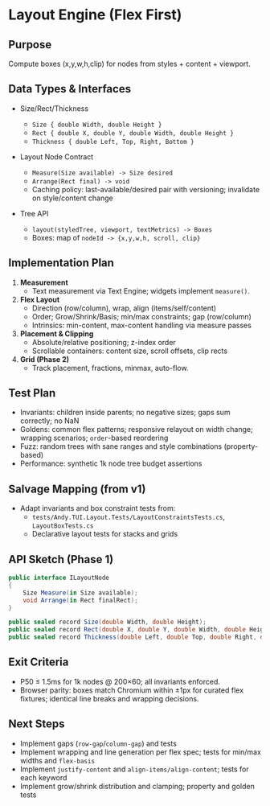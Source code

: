 # Layout Engine (Flex First)

## Purpose
Compute boxes (x,y,w,h,clip) for nodes from styles + content + viewport.

## Data Types & Interfaces

- Size/Rect/Thickness
  - `Size { double Width, double Height }`
  - `Rect { double X, double Y, double Width, double Height }`
  - `Thickness { double Left, Top, Right, Bottom }`

- Layout Node Contract
  - `Measure(Size available) -> Size desired`
  - `Arrange(Rect final) -> void`
  - Caching policy: last-available/desired pair with versioning; invalidate on style/content change

- Tree API
  - `layout(styledTree, viewport, textMetrics) -> Boxes`
  - Boxes: map of `nodeId -> {x,y,w,h, scroll, clip}`

## Implementation Plan
1. **Measurement**
   - Text measurement via Text Engine; widgets implement `measure()`.
2. **Flex Layout**
    - Direction (row/column), wrap, align (items/self/content)
    - Order; Grow/Shrink/Basis; min/max constraints; gap (row/column)
   - Intrinsics: min-content, max-content handling via measure passes
3. **Placement & Clipping**
   - Absolute/relative positioning; z-index order
   - Scrollable containers: content size, scroll offsets, clip rects
4. **Grid (Phase 2)**
   - Track placement, fractions, minmax, auto-flow.

## Test Plan

- Invariants: children inside parents; no negative sizes; gaps sum correctly; no NaN
- Goldens: common flex patterns; responsive relayout on width change; wrapping scenarios; `order`-based reordering
- Fuzz: random trees with sane ranges and style combinations (property-based)
- Performance: synthetic 1k node tree budget assertions

## Salvage Mapping (from v1)

- Adapt invariants and box constraint tests from:
  - `tests/Andy.TUI.Layout.Tests/LayoutConstraintsTests.cs`, `LayoutBoxTests.cs`
  - Declarative layout tests for stacks and grids

## API Sketch (Phase 1)

```csharp
public interface ILayoutNode
{
    Size Measure(in Size available);
    void Arrange(in Rect finalRect);
}

public sealed record Size(double Width, double Height);
public sealed record Rect(double X, double Y, double Width, double Height);
public sealed record Thickness(double Left, double Top, double Right, double Bottom);
```

## Exit Criteria
- P50 ≤ 1.5ms for 1k nodes @ 200×60; all invariants enforced.
- Browser parity: boxes match Chromium within ±1px for curated flex fixtures; identical line breaks and wrapping decisions.

## Next Steps
- Implement gaps (`row-gap`/`column-gap`) and tests
- Implement wrapping and line generation per flex spec; tests for min/max widths and `flex-basis`
- Implement `justify-content` and `align-items/align-content`; tests for each keyword
- Implement grow/shrink distribution and clamping; property and golden tests
